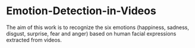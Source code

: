 # Emotion-Detection-in-Videos
The aim of this work is to recognize the six emotions (happiness, sadness, disgust, surprise, fear and anger) based on human facial expressions extracted from videos. 
